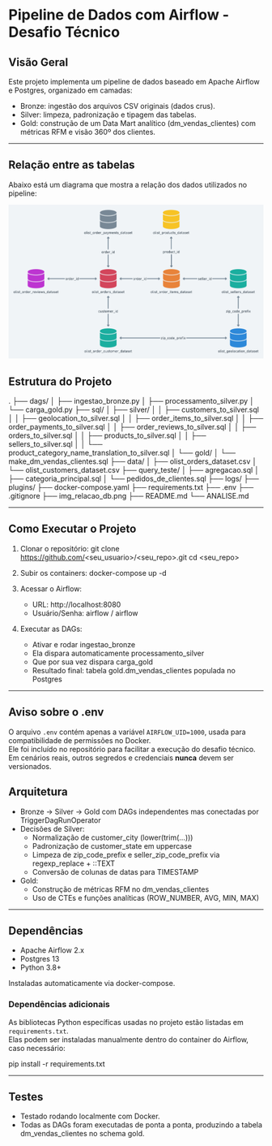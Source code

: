 # Pipeline de Dados com Airflow - Desafio Técnico

## Visão Geral
Este projeto implementa um pipeline de dados baseado em Apache Airflow e Postgres, organizado em camadas:
- Bronze: ingestão dos arquivos CSV originais (dados crus).
- Silver: limpeza, padronização e tipagem das tabelas.
- Gold: construção de um Data Mart analítico (dm_vendas_clientes) com métricas RFM e visão 360º dos clientes.

---

## Relação entre as tabelas
Abaixo está um diagrama que mostra a relação dos dados utilizados no pipeline:

![Relação entre as tabelas](img_relacao_db.png)

## Estrutura do Projeto
.
├── dags/
│ ├── ingestao_bronze.py
│ ├── processamento_silver.py
│ └── carga_gold.py
├── sql/
│ ├── silver/
│ │ ├── customers_to_silver.sql
│ │ ├── geolocation_to_silver.sql
│ │ ├── order_items_to_silver.sql
│ │ ├── order_payments_to_silver.sql
│ │ ├── order_reviews_to_silver.sql
│ │ ├── orders_to_silver.sql
│ │ ├── products_to_silver.sql
│ │ ├── sellers_to_silver.sql
│ │ └── product_category_name_translation_to_silver.sql
│ └── gold/
│ └── make_dm_vendas_clientes.sql
├── data/
│ ├── olist_orders_dataset.csv
│ └── olist_customers_dataset.csv
├── query_teste/
│ ├── agregacao.sql
│ ├── categoria_principal.sql
│ └── pedidos_de_clientes.sql
├── logs/
├── plugins/
├── docker-compose.yaml
├── requirements.txt
├── .env
├── .gitignore
├── img_relacao_db.png
├── README.md
└── ANALISE.md

---

## Como Executar o Projeto

1. Clonar o repositório:
   git clone https://github.com/<seu_usuario>/<seu_repo>.git
   cd <seu_repo>

2. Subir os containers:
   docker-compose up -d

3. Acessar o Airflow:
   - URL: http://localhost:8080
   - Usuário/Senha: airflow / airflow

4. Executar as DAGs:
   - Ativar e rodar ingestao_bronze
   - Ela dispara automaticamente processamento_silver
   - Que por sua vez dispara carga_gold
   - Resultado final: tabela gold.dm_vendas_clientes populada no Postgres

---

## Aviso sobre o .env
O arquivo `.env` contém apenas a variável `AIRFLOW_UID=1000`, usada para compatibilidade de permissões no Docker.  
Ele foi incluído no repositório para facilitar a execução do desafio técnico.  
Em cenários reais, outros segredos e credenciais **nunca** devem ser versionados.

## Arquitetura

- Bronze → Silver → Gold com DAGs independentes mas conectadas por TriggerDagRunOperator
- Decisões de Silver:
  - Normalização de customer_city (lower(trim(...)))
  - Padronização de customer_state em uppercase
  - Limpeza de zip_code_prefix e seller_zip_code_prefix via regexp_replace + ::TEXT
  - Conversão de colunas de datas para TIMESTAMP
- Gold:
  - Construção de métricas RFM no dm_vendas_clientes
  - Uso de CTEs e funções analíticas (ROW_NUMBER, AVG, MIN, MAX)

---

## Dependências

- Apache Airflow 2.x
- Postgres 13
- Python 3.8+

Instaladas automaticamente via docker-compose.

### Dependências adicionais
As bibliotecas Python específicas usadas no projeto estão listadas em `requirements.txt`.  
Elas podem ser instaladas manualmente dentro do container do Airflow, caso necessário:  

pip install -r requirements.txt

---

## Testes

- Testado rodando localmente com Docker.
- Todas as DAGs foram executadas de ponta a ponta, produzindo a tabela dm_vendas_clientes no schema gold.

